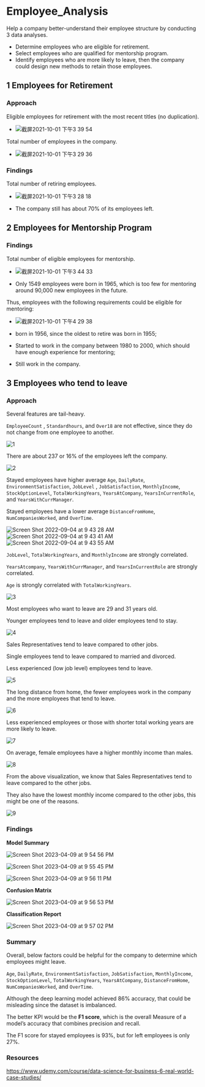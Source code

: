 # Employee_Analysis

Help a company better-understand their employee structure by conducting 3 data analyses.
- Determine employees who are eligible for retirement.
- Select employees who are qualified for mentorship program.
- Identify employees who are more likely to leave, then the company could design new methods to retain those employees.

## 1 Employees for Retirement
### Approach
Eligible employees for retirement with the most recent titles (no duplication).

- ![截屏2021-10-01 下午3 39 54](https://user-images.githubusercontent.com/88747464/135682449-50779d8a-5e88-4fbc-ab11-40ab53d52e37.png)

Total number of employees in the company.

- ![截屏2021-10-01 下午3 29 36](https://user-images.githubusercontent.com/88747464/135681898-5b895cd1-1c21-477b-b2e0-d726b63043e2.png)

### Findings
Total number of retiring employees.

- ![截屏2021-10-01 下午3 28 18](https://user-images.githubusercontent.com/88747464/135681886-6fb77dac-3119-4725-ae7b-aaaf87fe20fb.png)

- The company still has about 70% of its employees left.

## 2 Employees for Mentorship Program

### Findings
Total number of eligible employees for mentorship.
  
- ![截屏2021-10-01 下午3 44 33](https://user-images.githubusercontent.com/88747464/135682859-34763712-9d8d-4f13-9702-5f09c79f3ce9.png)

- Only 1549 employees were born in 1965, which is too few for mentoring around 90,000 new employees in the future.

Thus, employees with the following requirements could be eligible for mentoring:

- ![截屏2021-10-01 下午4 29 38](https://user-images.githubusercontent.com/88747464/135682632-d32b3bef-0f39-4337-b8df-6c65ee91293d.png)

- born in 1956, since the oldest to retire was born in 1955;
- Started to work in the company between 1980 to 2000, which should have enough experience for mentoring;
- Still work in the company.

## 3 Employees who tend to leave

### Approach

Several features are tail-heavy.

`EmployeeCount` , `Standardhours`, and `Over18` are not effective, since they do not change from one employee to another.

![1](https://user-images.githubusercontent.com/88747464/188317729-a67dd724-e7a4-4dc0-8ef6-a2018b95e6ff.png)

There are about 237 or 16% of the employees left the company.

![2](https://user-images.githubusercontent.com/88747464/188317742-77feeaa0-deb5-44a0-8b47-5d88bcd25882.png)

Stayed employees have higher average `Age`, `DailyRate`, `EnvironmentSatisfaction`,  `JobLevel`	, `JobSatisfaction`, 	`MonthlyIncome`, `StockOptionLevel`, `TotalWorkingYears`,  `YearsAtCompany`, `YearsInCurrentRole`, and `YearsWithCurrManager`.

Stayed employees have a lower average `DistanceFromHome`,	`NumCompaniesWorked`,	and `OverTime`.

![Screen Shot 2022-09-04 at 9 43 28 AM](https://user-images.githubusercontent.com/88747464/188317751-9c7673a8-e0fd-4abc-8f71-7e9465f1a838.png)
![Screen Shot 2022-09-04 at 9 43 41 AM](https://user-images.githubusercontent.com/88747464/188317754-812e04a6-a6c4-4914-b5c8-fe585fd8ab41.png)
![Screen Shot 2022-09-04 at 9 43 55 AM](https://user-images.githubusercontent.com/88747464/188317758-33957616-50e3-4d80-aa0b-4e0882f67bd4.png)

`JobLevel`, `TotalWorkingYears`, and `MonthlyIncome` are strongly correlated.

`YearsAtcompany`, `YearsWithCurrManager`, and `YearsInCurrentRole` are strongly correlated.

`Age` is strongly correlated with `TotalWorkingYears`.

![3](https://user-images.githubusercontent.com/88747464/188317762-1eb4204c-30db-44c3-a17a-9a82ff19c6fb.png)

Most employees who want to leave are 29 and 31 years old. 

Younger employees tend to leave and older employees tend to stay.

![4](https://user-images.githubusercontent.com/88747464/188317768-0aff6711-aa2f-4b32-8ccc-eb26bb216e45.png)

Sales Representatives tend to leave compared to other jobs.

Single employees tend to leave compared to married and divorced.

Less experienced (low job level) employees tend to leave. 

![5](https://user-images.githubusercontent.com/88747464/188317776-9ddc93c5-04f9-4b9a-88ea-402bb68843a8.png)

The long distance from home, the fewer employees work in the company and the more employees that tend to leave.

![6](https://user-images.githubusercontent.com/88747464/188317780-06473642-f5a9-41da-954e-f9b6cb80ef88.png)

Less experienced employees or those with shorter total working years are more likely to leave.

![7](https://user-images.githubusercontent.com/88747464/188317783-a302bdee-0fac-495c-8577-cdd14f797b68.png)

On average, female employees have a higher monthly income than males.

![8](https://user-images.githubusercontent.com/88747464/188317792-cc8beb9a-5222-4508-99c8-21011658f239.png)

From the above visualization, we know that Sales Representatives tend to leave compared to the other jobs. 

They also have the lowest monthly income compared to the other jobs, this might be one of the reasons.

![9](https://user-images.githubusercontent.com/88747464/188317806-d1aa44e3-d532-4908-a5de-e5e71cd12592.png)

### Findings

**Model Summary**

![Screen Shot 2023-04-09 at 9 54 56 PM](https://user-images.githubusercontent.com/88747464/230810170-92138355-8408-4adc-9d09-f06068d26573.png)

![Screen Shot 2023-04-09 at 9 55 45 PM](https://user-images.githubusercontent.com/88747464/230810250-3115b270-c2c6-418a-a182-c406201c455c.png)

![Screen Shot 2023-04-09 at 9 56 11 PM](https://user-images.githubusercontent.com/88747464/230810264-0e50a3ca-5200-4c36-9621-fd77eb29b00e.png)

**Confusion Matrix**

![Screen Shot 2023-04-09 at 9 56 53 PM](https://user-images.githubusercontent.com/88747464/230810347-d0a9e695-4221-4fa7-bd6c-a5d65c821718.png)

**Classification Report**

![Screen Shot 2023-04-09 at 9 57 02 PM](https://user-images.githubusercontent.com/88747464/230810357-c7026890-fa06-4fb4-b439-ac9b1555df08.png)

### Summary

Overall, below factors could be helpful for the company to determine which employees might leave.

`Age`, `DailyRate`, `EnvironmentSatisfaction`, `JobSatisfaction`, 	`MonthlyIncome`, `StockOptionLevel`, `TotalWorkingYears`,  `YearsAtCompany`, `DistanceFromHome`,	`NumCompaniesWorked`,	and `OverTime`.

Although the deep learning model achieved 86% accuracy, that could be misleading since the dataset is imbalanced. 

The better KPI would be the **F1 score**, which is the overall Measure of a model’s accuracy that combines precision and recall.

The F1 score for stayed employees is 93%, but for left employees is only 27%. 

### Resources

https://www.udemy.com/course/data-science-for-business-6-real-world-case-studies/

